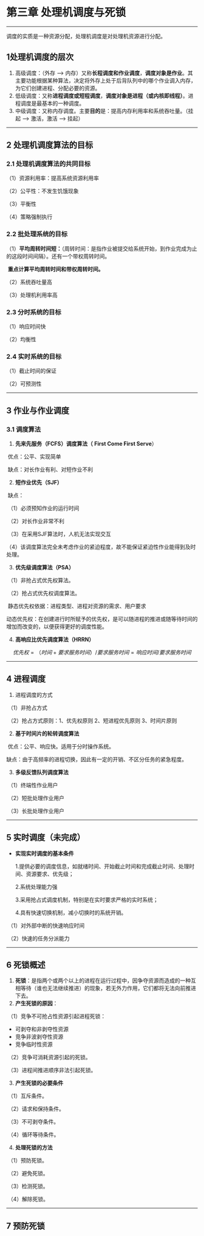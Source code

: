 # 第三章 处理机调度与死锁

---

调度的实质是一种资源分配，处理机调度是对处理机资源进行分配。

## 1处理机调度的层次

1. 高级调度：（外存 —> 内存）又称**长程调度和作业调度**，**调度对象是作业**。其主要功能根据某种算法，决定将外存上处于后背队列中的哪个作业调入内存，为它们创建进程、分配必要的资源。
2. 低级调度：又称**进程调度或短程调度**，**调度对象是进程（或内核即线程）**。进程调度是最基本的一种调度。
3. 中级调度：又称内存调度。主要**目的**是：提高内存利用率和系统吞吐量。（挂起 —> 激活，激活 —> 挂起）

---

## 2 处理机调度算法的目标

### 2.1 处理机调度算法的共同目标

（1）资源利用率：提高系统资源利用率

（2）公平性：不发生饥饿现象

（3）平衡性

（4）策略强制执行

### 2.2 批处理系统的目标

（1）**平均周转时间短：**（周转时间：是指作业被提交给系统开始，到作业完成为止的这段时间间隔）。还有一个带权周转时间。

​	**重点计算平均周转时间和带权周转时间。**

（2）系统吞吐量高

（3）处理机利用率高

### 2.3 分时系统的目标

（1）响应时间快

（2）均衡性

### 2.4 实时系统的目标

（1）截止时间的保证

（2）可预测性

---

## 3 作业与作业调度

### 3.1 调度算法

1. **先来先服务（FCFS）调度算法（** **First Come First Serve**）

​	优点：公平、实现简单

​	缺点：对长作业有利、对短作业不利

2. **短作业优先（SJF）**

​	缺点：

​	（1）必须预知作业的运行时间

​	（2）对长作业非常不利

​	（3）在采用SJF算法时，人机无法实现交互

​	（4）该调度算法完全未考虑作业的紧迫程度，故不能保证紧迫性作业能得到及时处理。

3. **优先级调度算法（PSA）**

​	（1）非抢占式优先权算法。

​	（2）抢占式优先权调度算法。

​	静态优先权依据：进程类型、进程对资源的需求、用户要求

​	动态优先权：在创建进行时所赋予的优先权，是可以随进程的推进或随等待时间的增加而改变的，以便获得更好的调度性能。

4. **高响应比优先调度算法（HRRN）**

$$
优先权 = （时间 + 要求服务时间）/ 要求服务时间 = 响应时间 / 要求服务时间
$$

---

## 4 进程调度

1. 进程调度的方式

​	（1）非抢占方式

​	（2）抢占方式原则：1、优先权原则 2、短进程优先原则  3、时间片原则

2. **基于时间片的轮转调度算法**

​	优点：公平、响应快。适用于分时操作系统。

​	缺点：由于高频率的进程切换，因此有一定的开销、不区分任务的紧急程度。

3. **多级反馈队列调度算法**

​	（1）终端性作业用户

​	（2）短批处理作业用户

​	（3）长批处理作业用户

---

## 5 实时调度（未完成）

- **实现实时调度的基本条件**

  	1.提供必要的调度信息，如就绪时间、开始截止时间和完成截止时间、处理时间、资源要求、优先级；

 	 2.系统处理能力强

 	 3.采用抢占式调度机制，特别是在实时要求严格的实时系统；

 	 4.具有快速切换机制，减小切换时的系统开销。

​    	（1）对外部中断的快速响应时间

​    	（2）快速的任务分派能力

---

## 6 死锁概述

1. **死锁**：是指两个或两个以上的进程在运行过程中，因争夺资源而造成的一种互相等待（谁也无法继续推进）的现象，若无外力作用，它们都将无法向前推进下去。
2. **产生死锁的原因**：

​	（1）竞争不可抢占性资源引起进程死锁：

  - 可剥夺和非剥夺性资源
  - 竞争非波剥夺性资源
  - 竞争临时性资源

​	（2）竞争可消耗资源引起的死锁。

​	（3）进程间推进顺序非法引起死锁。

3. **产生死锁的必要条件**

​	（1）互斥条件。

​	（2）请求和保持条件。

​	（3）不可剥夺条件。

​	（4）循环等待条件。

4. **处理死锁的方法**

​	（1）预防死锁。

​	（2）避免死锁。

​	（3）检测死锁。

​	（4）解除死锁。

---

## 7 预防死锁

